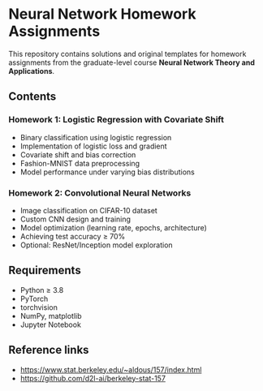 # Neural Network Homework Assignments

This repository contains solutions and original templates for homework assignments from the graduate-level course **Neural Network Theory and Applications**.

## Contents

### Homework 1: Logistic Regression with Covariate Shift
- Binary classification using logistic regression
- Implementation of logistic loss and gradient
- Covariate shift and bias correction
- Fashion-MNIST data preprocessing
- Model performance under varying bias distributions

### Homework 2: Convolutional Neural Networks
- Image classification on CIFAR-10 dataset
- Custom CNN design and training
- Model optimization (learning rate, epochs, architecture)
- Achieving test accuracy ≥ 70%
- Optional: ResNet/Inception model exploration

## Requirements
- Python ≥ 3.8  
- PyTorch  
- torchvision  
- NumPy, matplotlib  
- Jupyter Notebook  

## Reference links
- https://www.stat.berkeley.edu/~aldous/157/index.html
- https://github.com/d2l-ai/berkeley-stat-157
